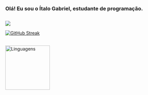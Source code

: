 ### Olá! Eu sou o Ítalo Gabriel, estudante de programação.
##

<a href="https://github.com/italocas/github-readme-stats">
  <img align="center" src="https://github-readme-stats.vercel.app/api?username=italocas&show_icons=true&theme=tokyonight" />
</a>
<br>


<a href="https://git.io/streak-stats"><img src="https://github-readme-streak-stats.herokuapp.com?user=italocas&theme=tokyonight&card_height=180" alt="GitHub Streak" /></a>

<br>
<a href="https://github.com/italocas/github-readme-stats">
  <img align="center" alt="Linguagens" height="140"  src="https://github-readme-stats.vercel.app/api/top-langs/?username=italocas&layout=compact&show_icons=true&theme=tokyonight" />
</a>


          
